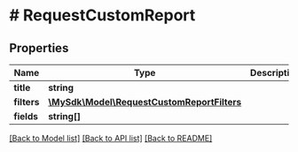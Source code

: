 # # RequestCustomReport

## Properties

Name | Type | Description | Notes
------------ | ------------- | ------------- | -------------
**title** | **string** |  | [optional]
**filters** | [**\MySdk\Model\RequestCustomReportFilters**](RequestCustomReportFilters.md) |  | [optional]
**fields** | **string[]** |  | [optional]

[[Back to Model list]](../../README.md#models) [[Back to API list]](../../README.md#endpoints) [[Back to README]](../../README.md)
